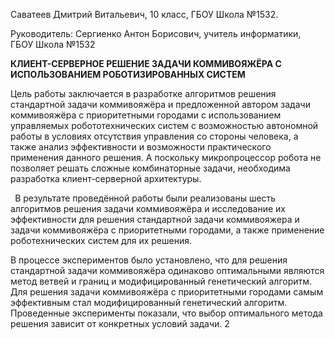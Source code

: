 ﻿Саватеев Дмитрий Витальевич, 10 класс, ГБОУ Школа №1532.

Руководитель: Сергиенко Антон Борисович, учитель информатики, ГБОУ Школа №1532

**КЛИЕНТ-СЕРВЕРНОЕ РЕШЕНИЕ ЗАДАЧИ КОММИВОЯЖЁРА С ИСПОЛЬЗОВАНИЕМ РОБОТИЗИРОВАННЫХ СИСТЕМ**

Цель работы заключается в разработке алгоритмов решения стандартной задачи коммивояжёра и предложенной автором задачи коммивояжёра с приоритетными городами с использованием управляемых робототехнических систем с возможностью автономной работы в условиях отсутствия управления со стороны человека, а также анализ эффективности и возможности практического применения данного решения. А поскольку микропроцессор робота не позволяет решать сложные комбинаторные задачи, необходима разработка клиент-серверной архитектуры.

` `В результате проведённой работы были реализованы шесть алгоритмов решения задачи коммивояжёра и исследование их эффективности для решения стандартной задачи коммивояжера и задачи коммивояжёра с приоритетными городами, а также применение роботехнических систем для их решения.

В процессе экспериментов было установлено, что для решения стандартной задачи коммивояжёра одинаково оптимальными являются метод ветвей и границ и модифицированный генетический алгоритм. Для решения задачи коммивояжёра с приоритетными городами самым эффективным стал модифицированный генетический алгоритм. Проведенные эксперименты показали, что выбор оптимального метода решения зависит от конкретных условий задачи.
2


